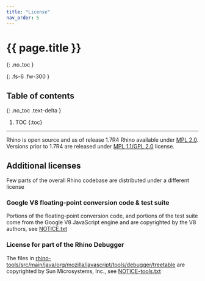 ```yaml
---
title: "License"
nav_order: 5
---
```

# {{ page.title }}
{: .no_toc }

{: .fs-6 .fw-300 }

## Table of contents
{: .no_toc .text-delta }

1. TOC
{:toc}

---

Rhino is open source and as of release 1.7R4 Rhino available under [MPL 2.0](https://github.com/mozilla/rhino/blob/master/LICENSE.txt). Versions prior to 1.7R4 are released under [MPL 1.1/GPL 2.0](https://www.mozilla.org/MPL/) license.

## Additional licenses
Few parts of the overall Rhino codebase are distributed under a different license

### Google V8 floating-point conversion code & test suite
Portions of the floating-point conversion code, and portions of the test suite come from the Google V8 JavaScript engine and are copyrighted by the V8 authors, see [NOTICE.txt](https://github.com/mozilla/rhino/blob/master/NOTICE.txt)

### License for part of the Rhino Debugger
The files in [rhino-tools/src/main/java/org/mozilla/javascript/tools/debugger/treetable](https://github.com/mozilla/rhino/tree/master/rhino-tools/src/main/java/org/mozilla/javascript/tools/debugger/treetable) are copyrighted by Sun Microsystems, Inc., see [NOTICE-tools.txt](https://github.com/mozilla/rhino/blob/master/NOTICE-tools.txt)
